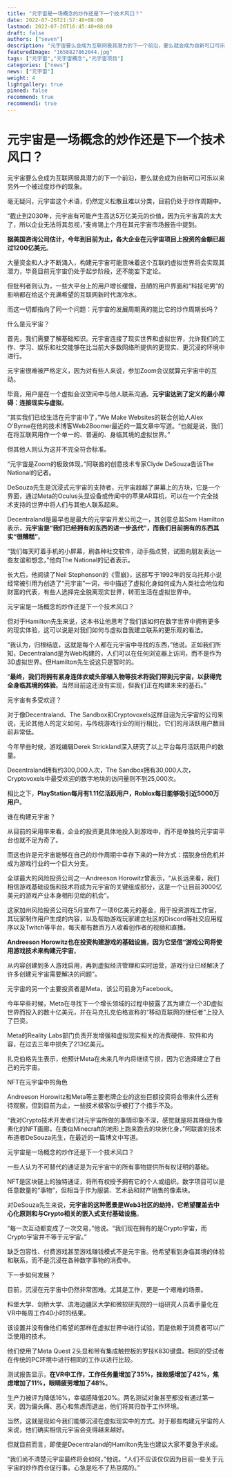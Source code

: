 ```yaml
---
title: "元宇宙是一场概念的炒作还是下一个技术风口？"
date: 2022-07-26T21:57:40+08:00
lastmod: 2022-07-26T16:45:40+08:00
draft: false
authors: ["seven"]
description: "元宇宙要么会成为互联网极具潜力的下一个前沿，要么就会成为自新可口可乐以来另外一个被过度炒作的现象。"
featuredImage: "1658827862044.jpg"
tags: ["元宇宙","元宇宙概念","元宇宙项目"]
categories: ["news"]
news: ["元宇宙"]
weight: 4
lightgallery: true
pinned: false
recommend: true
recommend1: true
---
```


# 元宇宙是一场概念的炒作还是下一个技术风口？

元宇宙要么会成为互联网极具潜力的下一个前沿，要么就会成为自新可口可乐以来另外一个被过度炒作的现象。

毫无疑问，元宇宙这个术语，仍然定义松散且难以分类，目前仍处于炒作周期中。

“截止到2030年，元宇宙有可能产生高达5万亿美元的价值，因为元宇宙真的太大了，所以企业无法将其忽视，”麦肯锡上个月在其元宇宙市场报告中提到。

**据美国咨询公司估计，今年到目前为止，各大企业在元宇宙项目上投资的金额已超过1200亿美元**。

大量资金和人才不断涌入，构建元宇宙可能意味着这个互联的虚拟世界将会实现其潜力，毕竟目前元宇宙仍处于起步阶段，还不能妄下定论。

但批判者则认为，一些大平台上的用户增长缓慢，丑陋的用户界面和“科技宅男”的影响都在给这个充满希望的互联网新时代泼冷水。

而这一切都指向了同一个问题：元宇宙的发展周期真的能比它的炒作周期长吗？

什么是元宇宙？

首先，我们需要了解基础知识。元宇宙连接了现实世界和虚拟世界，允许我们的工作、学习、娱乐和社交能够在比当前大多数网络所提供的更现实、更沉浸的环境中进行。

元宇宙很难被严格定义，因为对有些人来说，参加Zoom会议就算元宇宙中的互动。

毕竟，用户是在一个虚拟会议空间中与他人联系沟通。**元宇宙达到了定义的最小障碍：连接现实与虚拟**。

“其实我们已经生活在元宇宙中了，”We Make Websites的联合创始人Alex O'Byrne在他的技术博客Web2Boomer最近的一篇文章中写道。“也就是说，我们在将互联网用作一个单一的、普遍的、身临其境的虚拟世界。”

但其他人则认为这并不完全符合标准。

“元宇宙是Zoom的极致体现，”阿联酋的创意技术专家Clyde DeSouza告诉The National的记者。

DeSouza先生是沉浸式元宇宙的支持者，元宇宙超越了屏幕上的方块，它是一个界面，通过Meta的Oculus头显设备或传闻中的苹果AR耳机，可以在一个完全技术支持的世界中将人们与其他人联系起来。

Decentraland是最早也是最大的元宇宙开发公司之一，其创意总监Sam Hamilton表示，**元宇宙是“我们已经拥有的东西的进一步迭代”，而我们目前拥有的东西其实“很糟糕”**。

“我们每天盯着手机的小屏幕，刷各种社交软件，动手指点赞，试图向朋友表达一些友谊和想念，”他向The National的记者表示。

长大后，他阅读了Neil Stephenson的《雪崩》，这部写于1992年的反乌托邦小说经常被引用为创造了“元宇宙”一词，书中描述了虚拟化身如何成为人类社会地位和财富的代表，有些人选择完全脱离现实世界，转而生活在虚拟世界中。

元宇宙是一场概念的炒作还是下一个技术风口？

但对于Hamilton先生来说，这本书让他思考了我们该如何在数字世界中拥有更多的现实体验，这可以说是对我们如何与虚拟自我建立联系的更乐观的看法。

“我认为，归根结底，这就是每个人都在元宇宙中寻找的东西，”他说。正如我们所知，Decentraland是为Web构建的，人们可以在任何浏览器上访问，而不是作为3D虚拟世界。但Hamilton先生说这只是暂时的。

“**最终，我们将拥有紧身连体衣或头部植入物等技术将我们带到元宇宙，以获得完全身临其境的体验**。当然目前这还没有实现，但我们正在构建未来的基石。”

元宇宙有多受欢迎？

对于像Decentraland、The Sandbox和Cryptovoxels这样自诩为元宇宙的公司来说，无论其他人的定义如何，与传统游戏行业的同行相比，它们的月活跃用户数目前非常低。

今年早些时候，游戏编辑Derek Strickland深入研究了以上平台每月活跃用户的数量。

Decentraland拥有约300,000人次，The Sandbox拥有30,000人次，Cryptovoxels中最受欢迎的数字地块的访问量则不到25,000次。

相比之下，**PlayStation每月有1.11亿活跃用户，Roblox每日能够吸引近5000万用户**。

谁在构建元宇宙？

从目前的采用率来看，企业的投资更具体地投入到游戏中，而不是单独的元宇宙平台也就不足为奇了。

而这也许是元宇宙能够在自己的炒作周期中幸存下来的一种方式：摆脱身份危机并成为游戏行业的一个巨大分支。

全球最大的风险投资公司之一Andreeson Horowitz曾表示，“从长远来看，我们相信游戏基础设施和技术将成为元宇宙的关键组成部分，这是一个让目前3000亿美元的游戏产业本身相形见绌的机会”。

这家加州风险投资公司在5月宣布了一项6亿美元的基金，用于投资游戏工作室，其玩家制作用户生成的内容，以及帮助游戏玩家建立社区的Discord等社交应用程序以及Twitch等平台，每天都有数百万人收看创作者的视频和直播。

**Andreeson Horowitz也在投资构建游戏的基础设施，因为它坚信“游戏公司将使用游戏技术来构建元宇宙**。

从内容创建到多人游戏启用，再到虚拟经济管理和实时运营，游戏行业已经解决了许多创建元宇宙需要解决的问题”。

元宇宙的另一个主要投资者是Meta，该公司前身为Facebook。

今年早些时候，Meta在寻找下一个增长领域的过程中披露了其为建立一个3D虚拟世界而投入的数十亿美元，并在马克扎克伯格宣称的“移动互联网的继任者”上投入了巨资。

Meta的Reality Labs部门负责开发增强和虚拟现实相关的消费硬件、软件和内容，在过去三年中损失了213亿美元。

扎克伯格先生表示，他预计Meta在未来几年内将继续亏损，因为它选择建立了自己的元宇宙。

NFT在元宇宙中的角色

Andreeson Horowitz和Meta等主要老牌企业的这些巨额投资将会带来什么还有待观察，但到目前为止，一些技术极客似乎被打了个措手不及。

“我对Crypto技术开发者们对元宇宙所做的事情印象不深，感觉就是将其降级为像素化的NFT画廊，在类似Minecraft的地形上跑来跑去的块状化身，”阿联酋的技术布道者DeSouza先生，在最近的一篇博文中写道。

元宇宙是一场概念的炒作还是下一个技术风口？

一些人认为不可替代的通证是为元宇宙中的所有事物提供所有权证明的基础。

NFT是区块链上的独特通证，将所有权授予拥有它的个人或组织。数字项目可以是任意数量的“事物”，但相当于作为服装、艺术品和财产销售的像素块。

对DeSouza先生来说，**元宇宙的这种愿景是Web3社区的劫持，它希望覆盖去中心化原则和与Crypto相关的嵌入式支付基础设施**。

“每一次互动都变成了一次交易，”他说。“我们现在拥有的是Crypto宇宙，而Crypto宇宙并不等于元宇宙。”

缺乏包容性、付费游戏甚至游戏赚钱模式不是元宇宙。他希望看到身临其境的体验和联系，而不是沉浸在各种数字事物的消费中。

下一步如何发展？

目前，沉浸在元宇宙中仍然非常困难。尤其是工作，更是一个艰难的场景。

科堡大学、剑桥大学、滨海边疆区大学和微软研究院的一组研究人员着手量化在VR中每周工作40小时的结果。

该设置并没有像他们希望的那样在虚拟世界中进行试验，而是依赖于消费者可以广泛使用的技术。

他们使用了Meta Quest 2头显和带有集成触控板的罗技K830键盘。相同的受试者在传统的PC环境中进行相同的工作以进行比较。

测试报告显示，**在VR中工作，工作任务量增加了35%，挫败感增加了42%，焦虑增加了11%，眼睛疲劳增加了48%**。

生产力被评为降低16%，幸福感降低20%。两名测试对象甚至都没有通过第一天，因为偏头痛、恶心和焦虑而退出，他们将其归咎于工作环境。

当然，这就是现如今我们能够沉浸在虚拟现实中的方式。对于那些构建元宇宙的人来说，他们确实相信元宇宙会变得越来越好。

但就目前而言，即使是Decentraland的Hamilton先生也建议大家不要急于求成。

“我们尚不清楚元宇宙最终将会如何，”他说。“人们不应该仅仅因为目前一些关于元宇宙的炒作而仓促行事。心急是吃不了热豆腐的。”